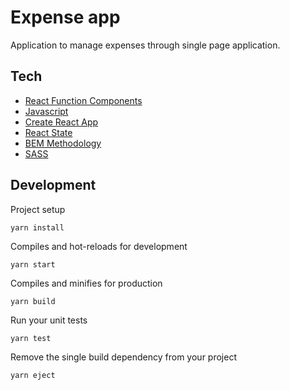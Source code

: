 # Expense app

Application to manage expenses through single page application.

## Tech

- [React Function Components](https://www.w3schools.com/react/react_components.asp)
- [Javascript](https://developer.mozilla.org/es/docs/Web/JavaScript)
- [Create React App](https://create-react-app.dev/)
- [React State](https://reactjs.org/docs/state-and-lifecycle.html)
- [BEM Methodology](https://getbem.com/)
- [SASS](https://sass-lang.com/)

## Development

Project setup
```
yarn install
```

Compiles and hot-reloads for development
```
yarn start
```

Compiles and minifies for production
```
yarn build
```

Run your unit tests
```
yarn test
```

Remove the single build dependency from your project
```
yarn eject
```
